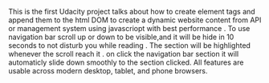 This is the first Udacity project talks about how to create element tags and append them to the html DOM to create a dynamic website content from API or management system using javascriopt with best performance .
To use navigation bar scroll up or down to be visible,and it will be hide in 10 seconds to not disturb you while reading .
The section will be highlighted whenever the scroll reach it .
on click the navigation bar section it will automaticly slide down smoothly to the section clicked.
All features are usable across modern desktop, tablet, and phone browsers.

